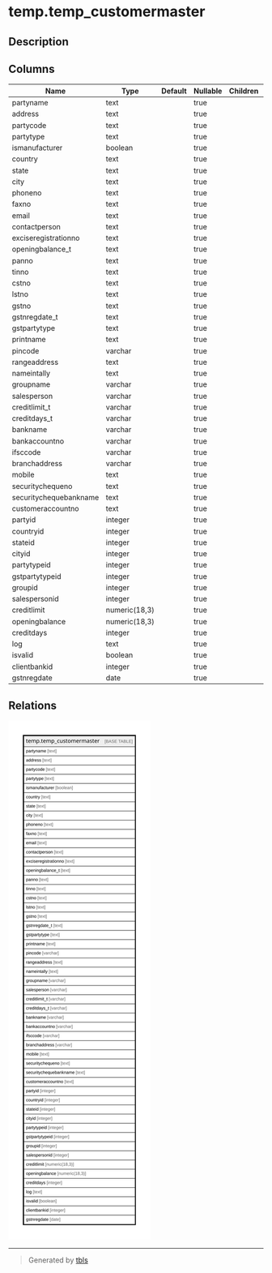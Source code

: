 # temp.temp_customermaster

## Description

## Columns

| Name | Type | Default | Nullable | Children | Parents | Comment |
| ---- | ---- | ------- | -------- | -------- | ------- | ------- |
| partyname | text |  | true |  |  |  |
| address | text |  | true |  |  |  |
| partycode | text |  | true |  |  |  |
| partytype | text |  | true |  |  |  |
| ismanufacturer | boolean |  | true |  |  |  |
| country | text |  | true |  |  |  |
| state | text |  | true |  |  |  |
| city | text |  | true |  |  |  |
| phoneno | text |  | true |  |  |  |
| faxno | text |  | true |  |  |  |
| email | text |  | true |  |  |  |
| contactperson | text |  | true |  |  |  |
| exciseregistrationno | text |  | true |  |  |  |
| openingbalance_t | text |  | true |  |  |  |
| panno | text |  | true |  |  |  |
| tinno | text |  | true |  |  |  |
| cstno | text |  | true |  |  |  |
| lstno | text |  | true |  |  |  |
| gstno | text |  | true |  |  |  |
| gstnregdate_t | text |  | true |  |  |  |
| gstpartytype | text |  | true |  |  |  |
| printname | text |  | true |  |  |  |
| pincode | varchar |  | true |  |  |  |
| rangeaddress | text |  | true |  |  |  |
| nameintally | text |  | true |  |  |  |
| groupname | varchar |  | true |  |  |  |
| salesperson | varchar |  | true |  |  |  |
| creditlimit_t | varchar |  | true |  |  |  |
| creditdays_t | varchar |  | true |  |  |  |
| bankname | varchar |  | true |  |  |  |
| bankaccountno | varchar |  | true |  |  |  |
| ifsccode | varchar |  | true |  |  |  |
| branchaddress | varchar |  | true |  |  |  |
| mobile | text |  | true |  |  |  |
| securitychequeno | text |  | true |  |  |  |
| securitychequebankname | text |  | true |  |  |  |
| customeraccountno | text |  | true |  |  |  |
| partyid | integer |  | true |  |  |  |
| countryid | integer |  | true |  |  |  |
| stateid | integer |  | true |  |  |  |
| cityid | integer |  | true |  |  |  |
| partytypeid | integer |  | true |  |  |  |
| gstpartytypeid | integer |  | true |  |  |  |
| groupid | integer |  | true |  |  |  |
| salespersonid | integer |  | true |  |  |  |
| creditlimit | numeric(18,3) |  | true |  |  |  |
| openingbalance | numeric(18,3) |  | true |  |  |  |
| creditdays | integer |  | true |  |  |  |
| log | text |  | true |  |  |  |
| isvalid | boolean |  | true |  |  |  |
| clientbankid | integer |  | true |  |  |  |
| gstnregdate | date |  | true |  |  |  |

## Relations

![er](temp.temp_customermaster.svg)

---

> Generated by [tbls](https://github.com/k1LoW/tbls)
